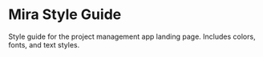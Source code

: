 # Mira Style Guide

Style guide for the project management app landing page. Includes colors, fonts, and text styles. 
